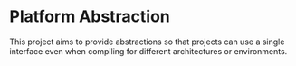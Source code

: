 # Platform Abstraction

This project aims to provide abstractions so that projects can use a single
interface even when compiling for different architectures or environments.
